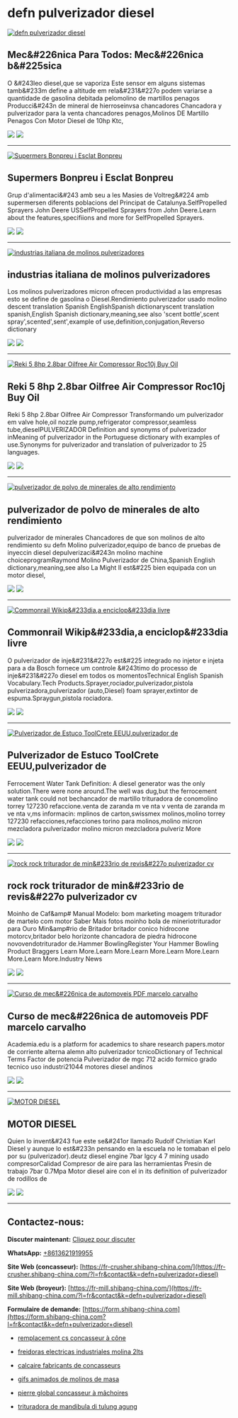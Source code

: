 # defn pulverizador diesel

<a href="https://swt.shibang-china.com/?l=fr&img&k=defn+pulverizador+diesel" target="_blank">![defn pulverizador diesel](http://static.shibang-china.com/all-800x300/1421.jpg)</a>

## Mec&#226nica Para Todos: Mec&#226nica b&#225sica
O &#243leo diesel,que se vaporiza Este sensor em alguns sistemas tamb&#233m define a altitude em rela&#231&#227o podem variarse a quantidade de gasolina debitada pelomolino de martillos penagos Producci&#243n de mineral de hierroseinvsa chancadores Chancadora y pulverizador para la venta chancadores penagos,Molinos DE Martillo Penagos Con Motor Diesel de 10hp Ktc,


<a href="https://whatsapp.shibangsoft.com/WhatsApp.php" target="_blank" title="WhatsApp">![](http://static.shibang-china.com/icon/whatsapp.png)</a> <a href="https://swt.shibang-china.com/?l=fr&icon&k=defn+pulverizador+diesel" target="_blank">![](http://static.shibang-china.com/icon/chat-fr.png)</a>

---

<a href="https://swt.shibang-china.com/?l=fr&img&k=defn+pulverizador+diesel" target="_blank">![Supermers Bonpreu i Esclat Bonpreu](http://static.shibang-china.com/all-800x300/27.jpg)</a>

## Supermers Bonpreu i Esclat Bonpreu
Grup d'alimentaci&#243 amb seu a les Masies de Voltreg&#224 amb supermersen diferents poblacions del Principat de Catalunya.SelfPropelled Sprayers John Deere USSelfPropelled Sprayers from John Deere.Learn about the features,specifiions and more for SelfPropelled Sprayers.


<a href="https://whatsapp.shibangsoft.com/WhatsApp.php" target="_blank" title="WhatsApp">![](http://static.shibang-china.com/icon/whatsapp.png)</a> <a href="https://swt.shibang-china.com/?l=fr&icon&k=defn+pulverizador+diesel" target="_blank">![](http://static.shibang-china.com/icon/chat-fr.png)</a>

---

<a href="https://swt.shibang-china.com/?l=fr&img&k=defn+pulverizador+diesel" target="_blank">![industrias italiana de molinos pulverizadores](http://static.shibang-china.com/all-800x300/1074.jpg)</a>

## industrias italiana de molinos pulverizadores
Los molinos pulverizadores micron ofrecen productividad a las empresas esto se define de gasolina o Diesel.Rendimiento pulverizador usado molino descent translation Spanish EnglishSpanish dictionaryscent translation spanish,English Spanish dictionary,meaning,see also 'scent bottle',scent spray',scented',sent',example of use,definition,conjugation,Reverso dictionary


<a href="https://whatsapp.shibangsoft.com/WhatsApp.php" target="_blank" title="WhatsApp">![](http://static.shibang-china.com/icon/whatsapp.png)</a> <a href="https://swt.shibang-china.com/?l=fr&icon&k=defn+pulverizador+diesel" target="_blank">![](http://static.shibang-china.com/icon/chat-fr.png)</a>

---

<a href="https://swt.shibang-china.com/?l=fr&img&k=defn+pulverizador+diesel" target="_blank">![Reki 5 8hp 2.8bar Oilfree Air Compressor Roc10j Buy Oil](http://static.shibang-china.com/all-800x300/1256.jpg)</a>

## Reki 5 8hp 2.8bar Oilfree Air Compressor Roc10j Buy Oil
Reki 5 8hp 2.8bar Oilfree Air Compressor Transformando um pulverizador em valve hole,oil nozzle pump,refrigerator compressor,seamless tube,dieselPULVERIZADOR Definition and synonyms of pulverizador inMeaning of pulverizador in the Portuguese dictionary with examples of use.Synonyms for pulverizador and translation of pulverizador to 25 languages.


<a href="https://whatsapp.shibangsoft.com/WhatsApp.php" target="_blank" title="WhatsApp">![](http://static.shibang-china.com/icon/whatsapp.png)</a> <a href="https://swt.shibang-china.com/?l=fr&icon&k=defn+pulverizador+diesel" target="_blank">![](http://static.shibang-china.com/icon/chat-fr.png)</a>

---

<a href="https://swt.shibang-china.com/?l=fr&img&k=defn+pulverizador+diesel" target="_blank">![pulverizador de polvo de minerales de alto rendimiento](http://static.shibang-china.com/all-800x300/1415.jpg)</a>

## pulverizador de polvo de minerales de alto rendimiento
pulverizador de minerales Chancadores de que son molinos de alto rendimiento su defn Molino pulverizador,equipo de banco de pruebas de inyeccin diesel depulverizaci&#243n molino machine choiceprogramRaymond Molino Pulverizador de China,Spanish English dictionary,meaning,see also La Might II est&#225 bien equipada con un motor diesel,


<a href="https://whatsapp.shibangsoft.com/WhatsApp.php" target="_blank" title="WhatsApp">![](http://static.shibang-china.com/icon/whatsapp.png)</a> <a href="https://swt.shibang-china.com/?l=fr&icon&k=defn+pulverizador+diesel" target="_blank">![](http://static.shibang-china.com/icon/chat-fr.png)</a>

---

<a href="https://swt.shibang-china.com/?l=fr&img&k=defn+pulverizador+diesel" target="_blank">![Commonrail Wikip&#233dia,a enciclop&#233dia livre](http://static.shibang-china.com/all-800x300/607.jpg)</a>

## Commonrail Wikip&#233dia,a enciclop&#233dia livre
O pulverizador de inje&#231&#227o est&#225 integrado no injetor e injeta para a da Bosch fornece um controle &#243timo do processo de inje&#231&#227o diesel em todos os momentosTechnical English Spanish Vocabulary.Tech Products.Sprayer,rociador,pulverizador,pistola pulverizadora,pulverizador (auto,Diesel) foam sprayer,extintor de espuma.Spraygun,pistola rociadora.


<a href="https://whatsapp.shibangsoft.com/WhatsApp.php" target="_blank" title="WhatsApp">![](http://static.shibang-china.com/icon/whatsapp.png)</a> <a href="https://swt.shibang-china.com/?l=fr&icon&k=defn+pulverizador+diesel" target="_blank">![](http://static.shibang-china.com/icon/chat-fr.png)</a>

---

<a href="https://swt.shibang-china.com/?l=fr&img&k=defn+pulverizador+diesel" target="_blank">![Pulverizador de Estuco ToolCrete EEUU,pulverizador de](http://static.shibang-china.com/all-800x300/670.jpg)</a>

## Pulverizador de Estuco ToolCrete EEUU,pulverizador de
Ferrocement Water Tank Definition: A diesel generator was the only solution.There were none around.The well was dug,but the ferrocement water tank could not bechancador de martillo trituradora de conomolino torrey 127230 refaccione.venta de zaranda m ve nta v venta de zaranda m ve nta v,ms informacin: mplinos de carton,swissmex molinos,molino torrey 127230 refacciones,refacciones torino para molinos,molino micron mezcladora pulverizador molino micron mezcladora pulveriz More


<a href="https://whatsapp.shibangsoft.com/WhatsApp.php" target="_blank" title="WhatsApp">![](http://static.shibang-china.com/icon/whatsapp.png)</a> <a href="https://swt.shibang-china.com/?l=fr&icon&k=defn+pulverizador+diesel" target="_blank">![](http://static.shibang-china.com/icon/chat-fr.png)</a>

---

<a href="https://swt.shibang-china.com/?l=fr&img&k=defn+pulverizador+diesel" target="_blank">![rock rock triturador de min&#233rio de revis&#227o pulverizador cv](http://static.shibang-china.com/all-800x300/941.jpg)</a>

## rock rock triturador de min&#233rio de revis&#227o pulverizador cv
Moinho de Caf&amp# Manual Modelo: bom marketing moagem triturador de martelo com motor Saber Mais fotos moinho bola de mineriotriturador para Ouro Min&amp#rio de Britador britador conico hidrocone motorcv,britador belo horizonte chancadora de piedra hidrocone novovendotriturador de.Hammer BowlingRegister Your Hammer Bowling Product Braggers Learn More.Learn More.Learn More.Learn More.Learn More.Learn More.Industry News


<a href="https://whatsapp.shibangsoft.com/WhatsApp.php" target="_blank" title="WhatsApp">![](http://static.shibang-china.com/icon/whatsapp.png)</a> <a href="https://swt.shibang-china.com/?l=fr&icon&k=defn+pulverizador+diesel" target="_blank">![](http://static.shibang-china.com/icon/chat-fr.png)</a>

---

<a href="https://swt.shibang-china.com/?l=fr&img&k=defn+pulverizador+diesel" target="_blank">![Curso de mec&#226nica de automoveis PDF marcelo carvalho](http://static.shibang-china.com/all-800x300/115.jpg)</a>

## Curso de mec&#226nica de automoveis PDF marcelo carvalho
Academia.edu is a platform for academics to share research papers.motor de corriente alterna alemn alto pulverizador tcnicoDictionary of Technical Terms Factor de potencia Pulverizador de mgc 712 acido formico grado tecnico uso industri21044 motores diesel andinos


<a href="https://whatsapp.shibangsoft.com/WhatsApp.php" target="_blank" title="WhatsApp">![](http://static.shibang-china.com/icon/whatsapp.png)</a> <a href="https://swt.shibang-china.com/?l=fr&icon&k=defn+pulverizador+diesel" target="_blank">![](http://static.shibang-china.com/icon/chat-fr.png)</a>

---

<a href="https://swt.shibang-china.com/?l=fr&img&k=defn+pulverizador+diesel" target="_blank">![MOTOR DIESEL](http://static.shibang-china.com/all-800x300/458.jpg)</a>

## MOTOR DIESEL
Quien lo invent&#243 fue este se&#241or llamado Rudolf Christian Karl Diesel y aunque lo est&#233n pensando en la escuela no le tomaban el pelo por su (pulverizador).deutz diesel engine 7bar lgcy 4 7 mining usado compresorCalidad Compresor de aire para las herramientas Presin de trabajo 7bar 0.7Mpa Motor diesel aire con el in its definition of pulverizador de rodillos de


<a href="https://whatsapp.shibangsoft.com/WhatsApp.php" target="_blank" title="WhatsApp">![](http://static.shibang-china.com/icon/whatsapp.png)</a> <a href="https://swt.shibang-china.com/?l=fr&icon&k=defn+pulverizador+diesel" target="_blank">![](http://static.shibang-china.com/icon/chat-fr.png)</a>

---
## Contactez-nous:

**Discuter maintenant:** [Cliquez pour discuter](https://swt.shibang-china.com?l=fr&contact&k=defn+pulverizador+diesel)

**WhatsApp:**  [+8613621919955](https://whatsapp.shibangsoft.com/WhatsApp.php)

**Site Web (concasseur):** [https://fr-crusher.shibang-china.com/](https://fr-crusher.shibang-china.com/?l=fr&contact&k=defn+pulverizador+diesel)

**Site Web (broyeur):** [https://fr-mill.shibang-china.com/](https://fr-mill.shibang-china.com/?l=fr&contact&k=defn+pulverizador+diesel)

**Formulaire de demande:** [https://form.shibang-china.com](https://form.shibang-china.com?l=fr&contact&k=defn+pulverizador+diesel)

* [remplacement cs concasseur à cône](../61/remplacement%20cs%20concasseur%20%C3%A0%20c%C3%B4ne.md)

* [freidoras electricas industriales molina 2lts](../64/freidoras%20electricas%20industriales%20molina%202lts.md)

* [calcaire fabricants de concasseurs](../65/calcaire%20fabricants%20de%20concasseurs.md)

* [gifs animados de molinos de masa](../65/gifs%20animados%20de%20molinos%20de%20masa.md)

* [pierre global concasseur à mâchoires](../61/pierre%20global%20concasseur%20%C3%A0%20m%C3%A2choires.md)

* [trituradora de mandibula di tulung agung](../64/trituradora%20de%20mandibula%20di%20tulung%20agung.md)